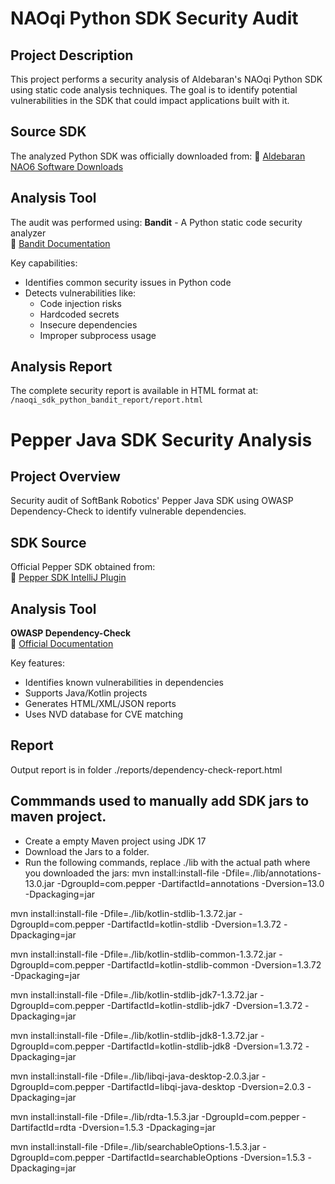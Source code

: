 # NAOqi Python SDK Security Audit

## Project Description
This project performs a security analysis of Aldebaran's NAOqi Python SDK using static code analysis techniques. The goal is to identify potential vulnerabilities in the SDK that could impact applications built with it.

## Source SDK
The analyzed Python SDK was officially downloaded from:
🔗 [Aldebaran NAO6 Software Downloads](https://aldebaran.com/en/support/kb/nao6/downloads/nao6-software-downloads/)

## Analysis Tool
The audit was performed using:
**Bandit** - A Python static code security analyzer  
📖 [Bandit Documentation](https://bandit.readthedocs.io/en/latest/)

Key capabilities:
- Identifies common security issues in Python code
- Detects vulnerabilities like:
  - Code injection risks
  - Hardcoded secrets
  - Insecure dependencies
  - Improper subprocess usage

## Analysis Report
The complete security report is available in HTML format at:
`/naoqi_sdk_python_bandit_report/report.html`



# Pepper Java SDK Security Analysis

## Project Overview
Security audit of SoftBank Robotics' Pepper Java SDK using OWASP Dependency-Check to identify vulnerable dependencies.

## SDK Source
Official Pepper SDK obtained from:  
🔗 [Pepper SDK IntelliJ Plugin](https://plugins.jetbrains.com/plugin/8354-pepper-sdk)

## Analysis Tool
**OWASP Dependency-Check**  
📖 [Official Documentation](https://owasp.org/www-project-dependency-check/)

Key features:
- Identifies known vulnerabilities in dependencies
- Supports Java/Kotlin projects
- Generates HTML/XML/JSON reports
- Uses NVD database for CVE matching

## Report
Output report is in folder ./reports/dependency-check-report.html

## Commmands used to manually add SDK jars to maven project.

- Create a empty Maven project using JDK 17
- Download the Jars to a folder.
- Run the following commands, replace ./lib with the actual path where you downloaded the jars:
mvn install:install-file -Dfile=./lib/annotations-13.0.jar -DgroupId=com.pepper -DartifactId=annotations -Dversion=13.0 -Dpackaging=jar

mvn install:install-file -Dfile=./lib/kotlin-stdlib-1.3.72.jar -DgroupId=com.pepper -DartifactId=kotlin-stdlib -Dversion=1.3.72 -Dpackaging=jar

mvn install:install-file -Dfile=./lib/kotlin-stdlib-common-1.3.72.jar -DgroupId=com.pepper -DartifactId=kotlin-stdlib-common -Dversion=1.3.72 -Dpackaging=jar

mvn install:install-file -Dfile=./lib/kotlin-stdlib-jdk7-1.3.72.jar -DgroupId=com.pepper -DartifactId=kotlin-stdlib-jdk7 -Dversion=1.3.72 -Dpackaging=jar

mvn install:install-file -Dfile=./lib/kotlin-stdlib-jdk8-1.3.72.jar -DgroupId=com.pepper -DartifactId=kotlin-stdlib-jdk8 -Dversion=1.3.72 -Dpackaging=jar

mvn install:install-file -Dfile=./lib/libqi-java-desktop-2.0.3.jar -DgroupId=com.pepper -DartifactId=libqi-java-desktop -Dversion=2.0.3 -Dpackaging=jar

mvn install:install-file -Dfile=./lib/rdta-1.5.3.jar -DgroupId=com.pepper -DartifactId=rdta -Dversion=1.5.3 -Dpackaging=jar

mvn install:install-file -Dfile=./lib/searchableOptions-1.5.3.jar -DgroupId=com.pepper -DartifactId=searchableOptions -Dversion=1.5.3 -Dpackaging=jar